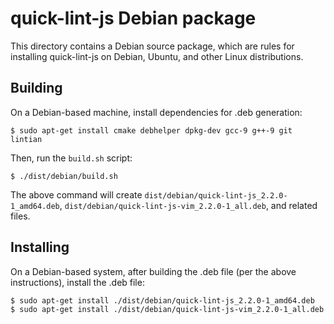 # quick-lint-js Debian package

This directory contains a Debian source package, which are rules for installing
quick-lint-js on Debian, Ubuntu, and other Linux distributions.

## Building

On a Debian-based machine, install dependencies for .deb generation:

    $ sudo apt-get install cmake debhelper dpkg-dev gcc-9 g++-9 git lintian

Then, run the `build.sh` script:

    $ ./dist/debian/build.sh

The above command will create `dist/debian/quick-lint-js_2.2.0-1_amd64.deb`,
`dist/debian/quick-lint-js-vim_2.2.0-1_all.deb`, and related files.

## Installing

On a Debian-based system, after building the .deb file (per the above
instructions), install the .deb file:

    $ sudo apt-get install ./dist/debian/quick-lint-js_2.2.0-1_amd64.deb
    $ sudo apt-get install ./dist/debian/quick-lint-js-vim_2.2.0-1_all.deb
